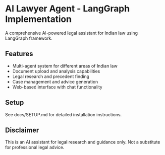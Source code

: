# AI Lawyer Agent - LangGraph Implementation

A comprehensive AI-powered legal assistant for Indian law using LangGraph framework.

## Features
- Multi-agent system for different areas of Indian law
- Document upload and analysis capabilities
- Legal research and precedent finding
- Case management and advice generation
- Web-based interface with chat functionality

## Setup
See docs/SETUP.md for detailed installation instructions.

## Disclaimer
This is an AI assistant for legal research and guidance only. Not a substitute for professional legal advice.